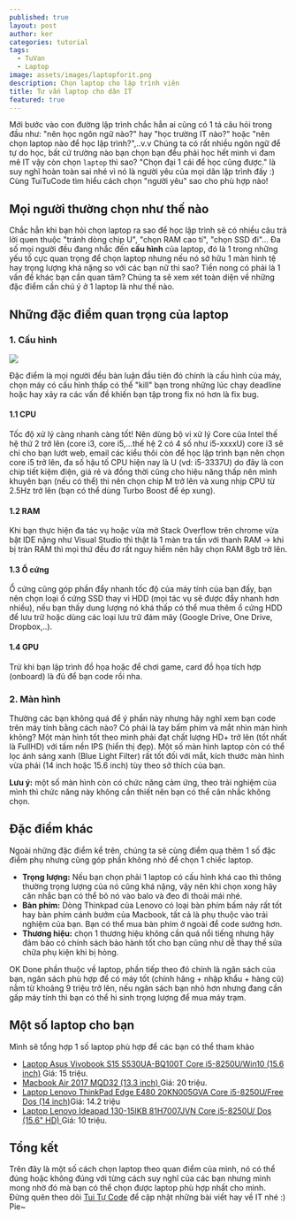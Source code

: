 ```yaml
---
published: true
layout: post
author: ker
categories: tutorial
tags:
  - TuVan
  - Laptop
image: assets/images/laptopforit.png
description: Chọn laptop cho lập trình viên
title: Tư vấn laptop cho dân IT
featured: true
---
```

Mới bước vào con đường lập trình chắc hẳn ai cũng có 1 tá câu hỏi trong đầu như: "nên học ngôn ngữ nào?" hay "học trường IT nào?" hoặc "nên chọn laptop nào để học lập trình?",..v.v Chúng ta có rất nhiều ngôn ngữ để tự do học, bất cứ trường nào bạn chọn bạn đều phải học hết mình vì đam mê IT vậy còn chọn `laptop` thì sao? "Chọn đại 1 cái để học cũng được." là suy nghĩ hoàn toàn sai nhé vì nó là người yêu của mọi dân lập trình đấy :) Cùng TuiTuCode tìm hiểu cách chọn "người yêu" sao cho phù hợp nào!
## Mọi người thường chọn như thế nào
Chắc hẳn khi bạn hỏi chọn laptop ra sao để học lập trình sẽ có nhiều câu trả lời quen thuộc "tránh dòng chip U", "chọn RAM cao tí", "chọn SSD đi"... Đa số mọi người đều đang nhắc đến **cấu hình** của laptop, đó là 1 trong những yếu tố cực quan trọng để chọn laptop nhưng nếu nó sở hữu 1 màn hình tệ hay trọng lượng khá nặng so với các bạn nữ thì sao? Tiền nong có phải là 1 vấn đề khác bạn cần quan tâm? Chúng ta sẽ xem xét toàn diện về những đặc điểm cần chú ý ở 1 laptop là như thế nào.
## Những đặc điểm quan trọng của laptop
### 1. Cấu hình

![](https://www.tomshw.it/data/thumbs/2/1/3/1/9c66eb0e090bfb21dfb297e5a52cfbd6a-5e1e0f708edc4b23197f552fb74c8d157.jpg)

Đặc điểm là mọi người đều bàn luận đầu tiên đó chính là cấu hình của máy, chọn máy có cấu hình thấp có thể "kill" bạn trong những lúc chạy deadline hoặc hay xảy ra các vấn đề khiến bạn tập trong fix nó hơn là fix bug.

#### 1.1 CPU
Tốc độ xử lý càng nhanh càng tốt! Nên dùng bộ vi xử lý Core của Intel thế hệ thứ 2 trở lên (core i3, core i5,...thế hệ 2 có 4 số như i5-xxxxU) core i3 sẽ chỉ cho bạn lướt web, email các kiểu thôi còn để học lập trình bạn nên chọn core i5 trở lên, đa số hậu tố CPU hiện nay là U (vd: i5-3337U) do đây là con chip tiết kiệm điện, giá rẻ và đồng thời cũng cho hiệu năng thấp nên mình khuyên bạn (nếu có thể) thì nên chọn chip M trở lên và xung nhịp CPU từ 2.5Hz trở lên (bạn có thể dùng Turbo Boost để ép xung).

#### 1.2 RAM
Khi bạn thực hiện đa tác vụ hoặc vừa mở Stack Overflow trên chrome vừa bật IDE nặng như Visual Studio thì thật là 1 màn tra tấn với thanh RAM -> khi bị tràn RAM thì mọi thứ đều đơ rất nguy hiểm nên hãy chọn RAM 8gb trở lên.

#### 1.3 Ổ cứng
Ổ cứng cũng góp phần đẩy nhanh tốc độ của máy tính của bạn đấy, bạn nên chọn loại ổ cứng SSD thay vì HDD (mọi tác vụ sẽ được đẩy nhanh hơn nhiều), nếu bạn thấy dung lượng nó khá thấp có thể mua thêm ổ cứng HDD để lưu trữ hoặc dùng các loại lưu trữ đám mây (Google Drive, One Drive, Dropbox,..).

#### 1.4 GPU
Trừ khi bạn lập trình đồ họa hoặc để chơi game, card đồ họa tích hợp (onboard) là đủ để bạn code rồi nha.

### 2. Màn hình
Thường các bạn không quá để ý phần này nhưng hãy nghĩ xem bạn code trên máy tính bằng cách nào? Có phải là tay bấm phím và mắt nhìn màn hình không? Một màn hình tốt theo mình phải đạt chất lượng HD+ trở lên (tốt nhất là FullHD) với tấm nền IPS (hiển thị đẹp). Một số màn hình laptop còn có thể lọc ánh sáng xanh (Blue Light Filter) rất tốt đối với mắt, kích thước màn hình vừa phải (14 inch hoặc 15.6 inch) tùy theo sở thích của bạn.

**Lưu ý:** một số màn hình còn có chức năng cảm ứng, theo trải nghiệm của mình thì chức năng này không cần thiết nên bạn có thể cân nhắc không chọn.
## Đặc điểm khác
Ngoài những đặc điểm kể trên, chúng ta sẽ cùng điểm qua thêm 1 số đặc điểm phụ nhưng cũng góp phần không nhỏ để chọn 1 chiếc laptop.
- **Trọng lượng:** Nếu bạn chọn phải 1 laptop có cấu hình khá cao thì thông thường trọng lượng của nó cũng khá nặng, vậy nên khi chọn xong hãy cân nhắc bạn có thể bỏ nó vào balo và đeo đi thoải mái nhé.
- **Bàn phím:** Dòng Thinkpad của Lenovo có loại bàn phím bấm nảy rất tốt hay bàn phím cánh bướm của Macbook, tất cả là phụ thuộc vào trải nghiệm của bạn. Bạn có thể mua bàn phím ở ngoài để code sướng hơn.
- **Thương hiệu:** chọn 1 thương hiệu không cần quá nổi tiếng nhưng hãy đảm bảo có chính sách bảo hành tốt cho bạn cũng như dễ thay thế sửa chữa phụ kiện khi bị hỏng.

OK Done phần thuộc về laptop, phần tiếp theo đó chính là ngân sách của bạn, ngân sách phù hợp để có máy tốt (chính hãng + nhập khẩu + hàng cũ) nằm từ khoảng 9 triệu trở lên, nếu ngân sách bạn nhỏ hơn nhưng đang cần gấp máy tính thì bạn có thể hi sinh trọng lượng để mua máy trạm.
## Một số laptop cho bạn
Mình sẽ tổng hợp 1 số laptop phù hợp để các bạn có thể tham khảo
- [Laptop Asus Vivobook S15 S530UA-BQ100T Core i5-8250U/Win10 (15.6 inch)](https://tiki.vn/laptop-asus-vivobook-s15-s530ua-bq100t-core-i5-8250u-win10-15-6-inch-gold-hang-chinh-hang-p4161199.html) Giá: 15 triệu.
- [Macbook Air 2017 MQD32 (13.3 inch) ](https://tiki.vn/macbook-air-2017-mqd32-13-3-inch-hang-chinh-hang-p721995.html) Giá: 20 triệu.
- [Laptop Lenovo ThinkPad Edge E480 20KN005GVA Core i5-8250U/Free Dos (14 inch)](https://tiki.vn/laptop-lenovo-thinkpad-edge-e480-20kn005gva-core-i5-8250u-free-dos-14-inch-hang-chinh-hang-black-p1746699.html)Giá: 14.2 triệu
- [Laptop Lenovo Ideapad 130-15IKB 81H7007JVN Core i5-8250U/ Dos (15.6" HD) ](https://tiki.vn/laptop-lenovo-ideapad-130-15ikb-81h7007jvn-core-i5-8250u-dos-15-6-hd-hang-chinh-hang-p11638856.html) Giá: 10 triệu.

## Tổng kết
Trên đây là một số cách chọn laptop theo quan điểm của mình, nó có thể đúng hoặc không đúng với từng cách suy nghĩ của các bạn nhưng mình mong nhờ đó mà bạn có thể chọn được laptop phù hợp nhất cho mình. Đừng quên theo dõi [Tui Tự Code](https://www.facebook.com/shareAboutIT/) để cập nhật những bài viết hay về IT nhé :) Pie~
